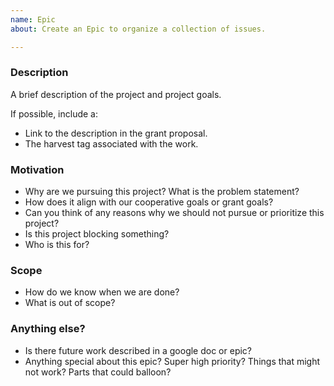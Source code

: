 ```yaml
---
name: Epic
about: Create an Epic to organize a collection of issues.

---
```


### Description
A brief description of the project and project goals.  

If possible, include a: 
- Link to the description in the grant proposal.
- The harvest tag associated with the work. 

### Motivation
- Why are we pursuing this project? What is the problem statement? 
- How does it align with our cooperative goals or grant goals?
- Can you think of any reasons why we should not pursue or prioritize this project?
- Is this project blocking something? 
- Who is this for? 

### Scope
- How do we know when we are done?
- What is out of scope? 

### Anything else?
- Is there future work described in a google doc or epic? 
- Anything special about this epic? Super high priority? Things that might not work? Parts that could balloon? 
